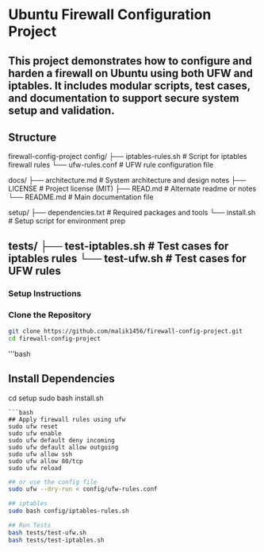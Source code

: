 # Ubuntu Firewall Configuration Project 
This project demonstrates how to configure and harden a firewall on Ubuntu using both UFW and iptables. It includes modular scripts, test cases, and documentation to support secure system setup and validation.
---
## Structure
firewall-config-project
config/ ├── iptables-rules.sh # Script for iptables firewall rules └── ufw-rules.conf # UFW rule configuration file

docs/ ├── architecture.md # System architecture and design notes ├── LICENSE # Project license (MIT) ├── READ.md # Alternate readme or notes └── README.md # Main documentation file

setup/ ├── dependencies.txt # Required packages and tools └── install.sh # Setup script for environment prep

tests/ ├── test-iptables.sh # Test cases for iptables rules └── test-ufw.sh # Test cases for UFW rules
---
### Setup Instructions
### Clone the Repository

```bash
git clone https://github.com/malik1456/firewall-config-project.git
cd firewall-config-project
```
'''bash
## Install Dependencies
cd setup
sudo bash install.sh
```
```bash
## Apply firewall rules using ufw
sudo ufw reset
sudo ufw enable
sudo ufw default deny incoming
sudo ufw default allow outgoing
sudo ufw allow ssh
sudo ufw allow 80/tcp
sudo ufw reload
```
```bash
## or use the config file
sudo ufw --dry-run < config/ufw-rules.conf
```
```bash
## iptables
sudo bash config/iptables-rules.sh
```
```bash
## Run Tests
bash tests/test-ufw.sh
bash tests/test-iptables.sh
```



